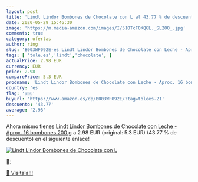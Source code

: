 ```yaml
---
layout: post
title: 'Lindt Lindor Bombones de Chocolate con L al 43.77 % de descuento'
date: 2020-05-29 15:46:30
image: 'https://m.media-amazon.com/images/I/51OTcF0KQGL._SL200_.jpg'
comments: true
category: ofertas
author: ring
slug: 'B003WF092E-es Lindt Lindor Bombones de Chocolate con Leche - Aprox. 16...'
tags: [ 'tole.es','lindt','chocolate', ]
actualPrice: 2.98 EUR
currency: EUR
price: 2.98
comparePrice: 5.3 EUR
prodname: 'Lindt Lindor Bombones de Chocolate con Leche - Aprox. 16 bombones  200 g'
country: 'es'
flag: '🇪🇸'
buyurl: 'https://www.amazon.es/dp/B003WF092E/?tag=tolees-21'
descuento: '43.77'
average: '2.98'
---
```


Ahora mismo tienes [Lindt Lindor Bombones de Chocolate con Leche - Aprox. 16 bombones  200 g](https://www.amazon.es/dp/B003WF092E/?tag=tolees-21) a 2.98 EUR (original: 5.3 EUR) (43.77 %  de descuento) en el siguiente enlace!

[![Lindt Lindor Bombones de Chocolate con L](https://m.media-amazon.com/images/I/51OTcF0KQGL._SL200_.jpg)](https://www.amazon.es/dp/B003WF092E/?tag=tolees-21)

🔎:


[🛒 Visítala!!!](https://www.amazon.es/dp/B003WF092E/?tag=tolees-21)
